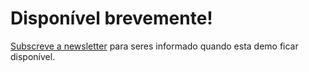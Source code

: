 # Disponível brevemente!

[Subscreve a newsletter][subscribe] para seres informado quando esta demo ficar disponível.

[subscribe]: https://mathspp.com/subscribe
